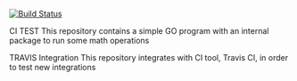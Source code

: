 [![Build Status](https://app.travis-ci.com/GerardoRod/traviscopy.svg?branch=main)](https://app.travis-ci.com/GerardoRod/traviscopy)

CI TEST
This repository contains a simple GO program with an internal package to run some math operations

TRAVIS Integration
This repository integrates with CI tool, Travis CI, in order to test new integrations